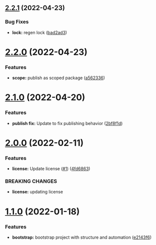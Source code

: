 ## [2.2.1](https://github.com/mdial89f/serverless-idempotency-helper/compare/v2.2.0...v2.2.1) (2022-04-23)


### Bug Fixes

* **lock:** regen lock ([bad2ad3](https://github.com/mdial89f/serverless-idempotency-helper/commit/bad2ad3e92935f778678bad295db0a72a1e61315))

# [2.2.0](https://github.com/mdial89f/serverless-idempotency-helper/compare/v2.1.0...v2.2.0) (2022-04-23)


### Features

* **scope:** publish as scoped package ([a562336](https://github.com/mdial89f/serverless-idempotency-helper/commit/a56233603d49382bf3d0643f4fd994dedb7f6524))

# [2.1.0](https://github.com/mdial89f/serverless-idempotency-helper/compare/v2.0.0...v2.1.0) (2022-04-20)


### Features

* **publish fix:**  Update to fix publishing behavior ([2bf8f1d](https://github.com/mdial89f/serverless-idempotency-helper/commit/2bf8f1d84ecd78c6383061139a4efb807fd97f26))

# [2.0.0](https://github.com/mdial89f/serverless-idempotency-helper/compare/v1.1.0...v2.0.0) (2022-02-11)


### Features

* **license:**  Update license ([#1](https://github.com/mdial89f/serverless-idempotency-helper/issues/1)) ([4fd6863](https://github.com/mdial89f/serverless-idempotency-helper/commit/4fd686335303e97fbd65a7536b961bc42077dbf3))


### BREAKING CHANGES

* **license:** updating license

# [1.1.0](https://github.com/mdial89f/serverless-idempotency-helper/compare/v1.0.0...v1.1.0) (2022-01-18)


### Features

* **bootstrap:** bootstrap project with structure and automation ([e2143f6](https://github.com/mdial89f/serverless-idempotency-helper/commit/e2143f609b8fa758876ee2e02a4516cea9097d1d))
